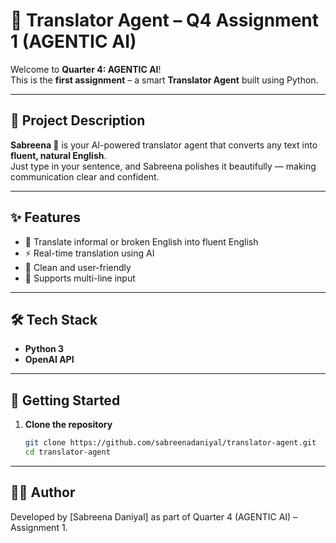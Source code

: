 # 🧠 Translator Agent – Q4 Assignment 1 (AGENTIC AI)

Welcome to **Quarter 4: AGENTIC AI**!  
This is the **first assignment** – a smart **Translator Agent** built using Python.

---


## 📘 Project Description

**Sabreena 💖** is your AI-powered translator agent that converts any text into **fluent, natural English**.  
Just type in your sentence, and Sabreena polishes it beautifully — making communication clear and confident.

---

## ✨ Features

- 💬 Translate informal or broken English into fluent English
- ⚡ Real-time translation using AI
- 🎨 Clean and user-friendly 
- 📄 Supports multi-line input

---

## 🛠️ Tech Stack

- **Python 3**
- **OpenAI API** 

---

## 🚀 Getting Started

1. **Clone the repository**
   ```bash
   git clone https://github.com/sabreenadaniyal/translator-agent.git
   cd translator-agent

---

##  👩‍💻 Author
Developed by [Sabreena Daniyal] as part of Quarter 4 (AGENTIC AI) – Assignment 1.
